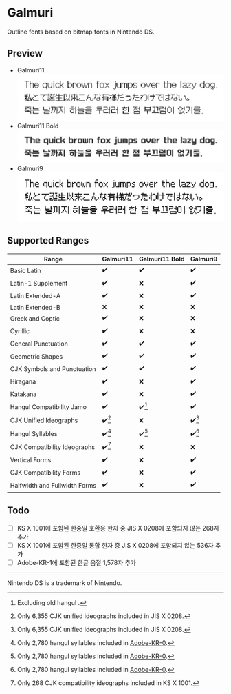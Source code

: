 # Galmuri

Outline fonts based on bitmap fonts in Nintendo DS.

## Preview

- Galmuri11<br>![Galmuri11](./docs/g11.png)
- Galmuri11 Bold<br>![Galmuri11 Bold](./docs/g11b.png)
- Galmuri9<br>![Galmuri9](./docs/g9.png)

## Supported Ranges

| Range                         | Galmuri11          | Galmuri11 Bold     | Galmuri9           |
|-------------------------------|--------------------|--------------------|--------------------|
| Basic Latin                   | :heavy_check_mark: | :heavy_check_mark: | :heavy_check_mark: |
| Latin-1 Supplement            | :heavy_check_mark: | :x:                | :heavy_check_mark: |
| Latin Extended-A              | :heavy_check_mark: | :x:                | :heavy_check_mark: |
| Latin Extended-B              | :x:                | :x:                | :x:                |
| Greek and Coptic              | :heavy_check_mark: | :x:                | :x:                |
| Cyrillic                      | :heavy_check_mark: | :x:                | :x:                |
| General Punctuation           | :heavy_check_mark: | :heavy_check_mark: | :heavy_check_mark: |
| Geometric Shapes              | :heavy_check_mark: | :heavy_check_mark: | :heavy_check_mark: |
| CJK Symbols and Punctuation   | :heavy_check_mark: | :heavy_check_mark: | :heavy_check_mark: |
| Hiragana                      | :heavy_check_mark: | :x:                | :heavy_check_mark: |
| Katakana                      | :heavy_check_mark: | :x:                | :heavy_check_mark: |
| Hangul Compatibility Jamo     | :heavy_check_mark: | :heavy_check_mark:[^old] | :heavy_check_mark: |
| CJK Unified Ideographs        | :heavy_check_mark:[^jis] | :x:                | :heavy_check_mark:[^jis] |
| Hangul Syllables              | :heavy_check_mark:[^han] | :heavy_check_mark:[^han] | :heavy_check_mark:[^han] |
| CJK Compatibility Ideographs  | :heavy_check_mark:[^ks] | :x:                | :x:                |
| Vertical Forms                | :heavy_check_mark: | :x:                | :heavy_check_mark: |
| CJK Compatibility Forms       | :heavy_check_mark: | :x:                | :heavy_check_mark: |
| Halfwidth and Fullwidth Forms | :heavy_check_mark: | :x:                | :heavy_check_mark: |

[^old]: Excluding old hangul .
[^han]: Only 2,780 hangul syllables included in [Adobe-KR-0](https://github.com/adobe-type-tools/Adobe-KR#supplement-0adobe-kr-0).
[^jis]: Only 6,355 CJK unified ideographs included in JIS X 0208.
[^ks]: Only 268 CJK compatibility ideographs included in KS X 1001.

## Todo
- [ ] KS X 1001에 포함된 한중일 호환용 한자 중 JIS X 0208에 포함되지 않는 268자 추가
- [ ] KS X 1001에 포함된 한중일 통합 한자 중 JIS X 0208에 포함되지 않는 536자 추가
- [ ] Adobe-KR-1에 포함된 한글 음절 1,578자 추가

----

Nintendo DS is a trademark of Nintendo.
